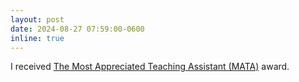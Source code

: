 ```yaml
---
layout: post
date: 2024-08-27 07:59:00-0600
inline: true
---
```


I received [The Most Appreciated Teaching Assistant (MATA)]() award.
